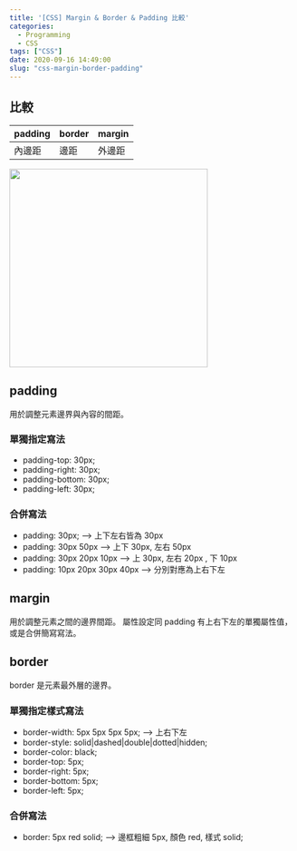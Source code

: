 ```yaml
---
title: '[CSS] Margin & Border & Padding 比較'
categories:
  - Programming
  - CSS
tags: ["CSS"]
date: 2020-09-16 14:49:00
slug: "css-margin-border-padding"
---
```

## 比較
|padding|border|margin|
|-------|------|------|
| 內邊距| 邊距 | 外邊距|
<!--more-->

<img src="https://imgur.com/ME7vlle.png" height=350px>

## padding 
用於調整元素邊界與內容的間距。

### 單獨指定寫法
 - padding-top: 30px;
 - padding-right: 30px;
 - padding-bottom: 30px;
 - padding-left: 30px;
### 合併寫法
 - padding: 30px;  --> 上下左右皆為 30px
 - padding: 30px 50px --> 上下 30px, 左右 50px
 - padding: 30px 20px 10px --> 上 30px, 左右 20px , 下 10px
 - padding: 10px 20px 30px 40px --> 分別對應為上右下左

## margin 
用於調整元素之間的邊界間距。
屬性設定同 padding 有上右下左的單獨屬性值，或是合併簡寫寫法。

## border
border 是元素最外層的邊界。

### 單獨指定樣式寫法
- border-width: 5px 5px 5px 5px;  --> 上右下左
- border-style: solid|dashed|double|dotted|hidden;
- border-color: black;
- border-top: 5px;
- border-right: 5px;
- border-bottom: 5px;
- border-left: 5px;

### 合併寫法
- border: 5px red solid; --> 邊框粗細 5px, 顏色 red, 樣式 solid;